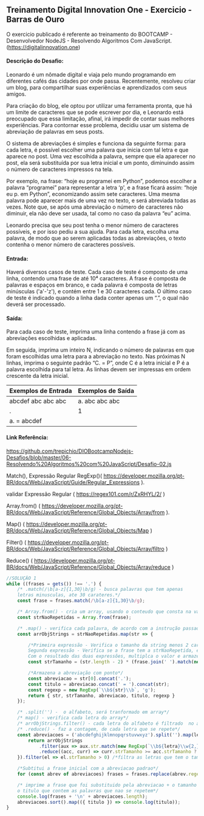 ## Treinamento Digital Innovation One - Exercicio - Barras de Ouro

O exercicio publicado é referente ao treinamento do BOOTCAMP - Desenvolvedor NodeJS -  Resolvendo Algoritmos Com JavaScript.
(https://digitalinnovation.one)

#### Descrição do Desafio:

Leonardo é um nômade digital e viaja pelo mundo programando em diferentes cafés das cidades por onde passa. Recentemente, resolveu criar um blog, para compartilhar suas experiências e aprendizados com seus amigos.

Para criação do blog, ele optou por utilizar uma ferramenta pronta, que há um limite de caracteres que se pode escrever por dia, e Leonardo está preocupado que essa limitação, afinal, irá impedir de contar suas melhores experiências. Para contornar esse problema, decidiu usar um sistema de abreviação de palavras em seus posts.

O sistema de abreviações é simples e funciona da seguinte forma: para cada letra, é possível escolher uma palavra que inicia com tal letra e que aparece no post. Uma vez escolhida a palavra, sempre que ela aparecer no post, ela será substituída por sua letra inicial e um ponto, diminuindo assim o número de caracteres impressos na tela.

Por exemplo, na frase: “hoje eu programei em Python”, podemos escolher a palavra “programei” para representar a letra ‘p', e a frase ficará assim: “hoje eu p. em Python”, economizando assim sete caracteres. Uma mesma palavra pode aparecer mais de uma vez no texto, e será abreviada todas as vezes. Note que, se após uma abreviação o número de caracteres não diminuir, ela não deve ser usada, tal como no caso da palavra “eu” acima.

Leonardo precisa que seu post tenha o menor número de caracteres possíveis, e por isso pediu a sua ajuda. Para cada letra, escolha uma palavra, de modo que ao serem aplicadas todas as abreviações, o texto contenha o menor número de caracteres possíveis.


#### Entrada:

Haverá diversos casos de teste. Cada caso de teste é composto de uma linha, contendo uma frase de até 10⁴ caracteres. A frase é composta de palavras e espaços em branco, e cada palavra é composta de letras minúsculas ('a'-'z'), e contém entre 1 e 30 caracteres cada. O último caso de teste é indicado quando a linha dada conter apenas um “.”, o qual não deverá ser processado.

#### Saída:

Para cada caso de teste, imprima uma linha contendo a frase já com as abreviações escolhidas e aplicadas.

Em seguida, imprima um inteiro N, indicando o número de palavras em que foram escolhidas uma letra para a abreviação no texto. Nas próximas N linhas, imprima o seguinte padrão “C. = P”, onde C é a letra inicial e P é a palavra escolhida para tal letra. As linhas devem ser impressas em ordem crescente da letra inicial.

Exemplos de Entrada  | Exemplos de Saída
------------- | -------------
abcdef abc abc abc | a. abc abc abc
. | 1
| a. = abcdef





#### Link Referência:
https://github.com/trepichio/DIOBootcampNodejs-Desafios/blob/master/06-Resolvendo%20Algoritmos%20com%20JavaScript/Desafio-02.js

Match(), Expressão Regular RegExp()( https://developer.mozilla.org/pt-BR/docs/Web/JavaScript/Guide/Regular_Expressions ).

validar Expressão Regular ( https://regex101.com/r/ZxRHYL/2/ )

Array.from() ( https://developer.mozilla.org/pt-BR/docs/Web/JavaScript/Reference/Global_Objects/Array/from ).

Map() ( https://developer.mozilla.org/pt-BR/docs/Web/JavaScript/Reference/Global_Objects/Map )

Filter() ( https://developer.mozilla.org/pt-BR/docs/Web/JavaScript/Reference/Global_Objects/Array/filtro )

Reduce() ( https://developer.mozilla.org/pt-BR/docs/Web/JavaScript/Reference/Global_Objects/Array/reduce )




```javascript
//SOLUÇÃO 1
while ((frases = gets()) !== '.') {
    /* .match(/\b[a-z]{1,30}\b/g) - busca palavras que tem apenas 
    letras minusculas, ate 30 carateres.*/
    const frase = frases.match(/\b[a-z]{1,30}\b/g);

    /* Array.from() - cria um array, usando o conteudo que consta na variavel 'frase'*/
    const strNaoRepetidas = Array.from(frase);

    /* .map() - verifica cada palavra, de acordo com a instrução passada*/
    const arrObjStrings = strNaoRepetidas.map(str => {

        /*Primeira expressão - Verifica o tamanho da string menos 2 caracteres
        Segunda expressão - Verifica se a frase tem a strNaoRepetida, e retorna o tamanho dessa string
        Com o resultado das duas expressões, multiplca o valor e armazena na variavel*/
        const strTamanho = (str.length - 2) * (frase.join(' ').match(new RegExp(`\\b${str}\\b`, 'g')).length);

        /*Armazena a abreviação com ponto*/
        const abreviacao = str[0].concat('.');
        const titulo = abreviacao.concat(' = ').concat(str);
        const regexp = new RegExp(`\\b${str}\\b`, 'g');
        return { str, strTamanho, abreviacao, titulo, regexp }
    });

    /* .split('') -  o alfabeto, será tranformado em array*/
    /* map() - verifica cada letra do array*/
    /* arrObjStrings.filter() - cada letra do alfabeto é filtrado  no array 'arrObjStrings' */
    /* .reduce() - faz a contagem, de cada letra que se repete*/
    const abreviacoes = ('abcdefghijklmnopqrstuvwxyz').split('').map(letra => {
        return arrObjStrings
            .filter(aux => aux.str.match(new RegExp(`\\b${letra}\\w{2,}\\b`, 'g')))
            .reduce((acc, curr) => curr.strTamanho >= acc.strTamanho ? curr : acc, { strTamanho: 0 });
    }).filter(el => el.strTamanho > 0) /*filtra as letras que tem o tamanho maior que 0*/

    /*Subtitui a frase inicial com a abreviacao padrao*/
    for (const abrev of abreviacoes) frases = frases.replace(abrev.regexp, abrev.abreviacao);

    /* imprime a frase que foi substituido pela abreviacao + o tamanho das abrevicoes da frase + 
    o titulo que contem as palavras que nao se repetem*/
    console.log(frases + '\n' + abreviacoes.length);
    abreviacoes.sort().map(({ titulo }) => console.log(titulo));
}

```
